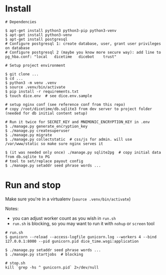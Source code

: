 Install
=======

```
# Dependencies

$ apt-get install python3 python3-pip python3-venv
$ apt-get install python3-venv
$ apt-get install postgresql
# Configure postgresql 1: create database, user, grant user privileges on database
# Configure postgresql 2 (maybe you know more secure way): add line to pg_hba.conf: "local   dicetime   dicebot    trust"

# Setup project environment

$ git clone ...
$ cd ...
$ python3 -m venv .venv
$ source .venv/bin/activate
$ pip install -r requirements.txt
$ touch dice.env  # see dice.env.sample

# setup nginx conf (see reference conf from this repo)
# copy /root/dicetime/db.sqlite3 from dev server to project folder (needed for db initial content setup)

# Run it twice for SECRET_KEY and MNEMONIC_ENCRYPTION_KEY in .env
$ ./manage.py generate_encryption_key
$ ./manage.py createsuperuser
$ ./manage.py migrate
$ ./manage.py collectstatic  # css/js for admin. will use /var/www/static so make sure nginx serves it

$ (it was needed only once) ./manage.py sqlite2pg  # copy initial data from db.sqlite to PG
# tool to set/replace payout config
$ ./manage.py setaddr seed phrase words ...
```


Run and stop
============

Make sure you're in a virtualenv (`source .venv/bin/activate`)

Notes:
  - you can adjust worker count as you wish in `run.sh`
  - `run.sh` is blocking, so you may want to run it with `nohup` or `screen` tool

```
# run.sh
$ gunicorn --reload --access-logfile gunicorn.log --workers 4 --bind 127.0.0.1:8000 --pid gunicorn.pid dice_time.wsgi:application

$ ./manage.py setaddr seed phrase words ...
$ ./manage.py startjobs  # blocking

# stop.sh
kill `grep -hs ^ gunicorn.pid` 2>/dev/null
```
